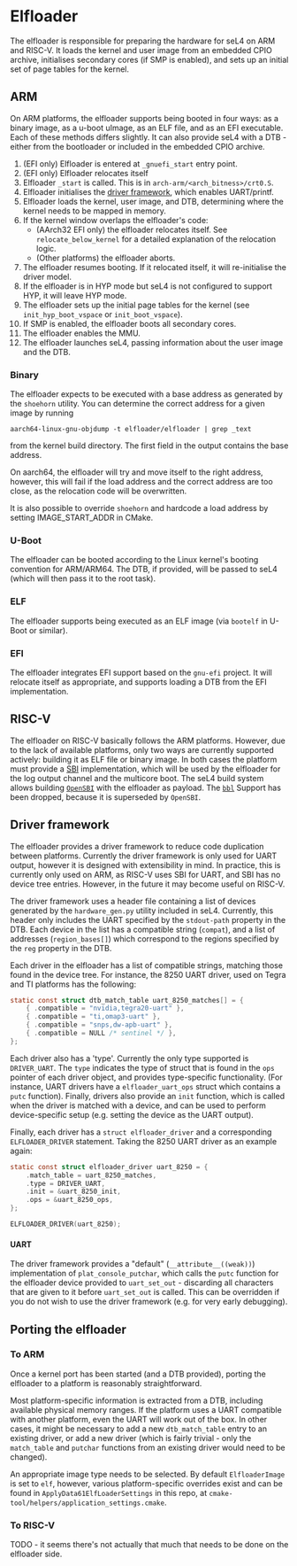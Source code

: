 <!--
     Copyright 2020, Data61, CSIRO (ABN 41 687 119 230)

     SPDX-License-Identifier: GPL-2.0-only
-->
# Elfloader

The elfloader is responsible for preparing the hardware for seL4 on ARM
and RISC-V. It loads the kernel and user image from an embedded CPIO archive,
initialises secondary cores (if SMP is enabled), and sets up an initial set of page
tables for the kernel.

## ARM

On ARM platforms, the elfloader supports being booted in four ways: as a binary image,
as a u-boot uImage, as an ELF file, and as an EFI executable. Each of these methods differs slightly.
It can also provide seL4 with a DTB - either from the bootloader or included in the embedded CPIO archive.

1. (EFI only) Elfloader is entered at `_gnuefi_start` entry point.
2. (EFI only) Elfloader relocates itself
3. Elfloader `_start` is called. This is in `arch-arm/<arch_bitness>/crt0.S`.
4. Elfloader initialises the [driver framework](#driver-framework), which enables UART/printf.
5. Elfloader loads the kernel, user image, and DTB, determining where the kernel needs to be mapped in memory.
6. If the kernel window overlaps the elfloader's code:
    * (AArch32 EFI only) the elfloader relocates itself.
     See `relocate_below_kernel` for a detailed explanation of the relocation logic.
    * (Other platforms) the elfloader aborts.
7. The elfloader resumes booting. If it relocated itself, it will re-initialise the driver model.
8. If the elfloader is in HYP mode but seL4 is not configured to support HYP, it will leave HYP mode.
9. The elfloader sets up the initial page tables for the kernel (see `init_hyp_boot_vspace` or `init_boot_vspace`).
10. If SMP is enabled, the elfloader boots all secondary cores.
11. The elfloader enables the MMU.
12. The elfloader launches seL4, passing information about the user image and the DTB.

### Binary

The elfloader expects to be executed with a base address as generated by the `shoehorn` utility.
You can determine the correct address for a given image by running
```
aarch64-linux-gnu-objdump -t elfloader/elfloader | grep _text
```
from the kernel build directory. The first field in the output contains the base address.

On aarch64, the elfloader will try and move itself to the right address, however, this will fail
if the load address and the correct address are too close, as the relocation code will be overwritten.

It is also possible to override `shoehorn` and hardcode a load address by setting IMAGE_START_ADDR in CMake.

### U-Boot

The elfloader can be booted according to the Linux kernel's booting convention for ARM/ARM64.
The DTB, if provided, will be passed to seL4 (which will then pass it to the root task).

### ELF

The elfloader supports being executed as an ELF image (via `bootelf` in U-Boot or similar).

### EFI

The elfloader integrates EFI support based on the `gnu-efi` project. It will relocate itself as appropriate,
and supports loading a DTB from the EFI implementation.

## RISC-V

The elfloader on RISC-V basically follows the ARM platforms. However, due to the
lack of available platforms, only two ways are currently supported actively:
building it as ELF file or binary image. In both cases the platform must provide
a [SBI](https://github.com/riscv/riscv-sbi-doc) implementation, which will be
used by the elfloader for the log output channel and the multicore boot. The
seL4 build system allows building [`OpenSBI`](https://github.com/riscv/opensbi)
with the elfloader as payload. The [`bbl`](https://github.com/riscv/riscv-pk)
Support has been dropped, because it is superseded by `OpenSBI`.

## Driver framework

The elfloader provides a driver framework to reduce code duplication between platforms.
Currently the driver framework is only used for UART output, however it is designed with extensibility in mind.
In practice, this is currently only used on ARM, as RISC-V uses SBI for UART, and SBI has no device tree entries.
However, in the future it may become useful on RISC-V.

The driver framework uses a header file containing a list of devices generated by the `hardware_gen.py` utility
included in seL4. Currently, this header only includes the UART specified by the `stdout-path` property in the DTB.
Each device in the list has a compatible string (`compat`), and a list of addresses (`region_bases[]`) which correspond to the regions specified
by the `reg` property in the DTB.

Each driver in the elfloader has a list of compatible strings, matching those found in the device tree.
For instance, the 8250 UART driver, used on Tegra and TI platforms has the following:

```c
static const struct dtb_match_table uart_8250_matches[] = {
    { .compatible = "nvidia,tegra20-uart" },
    { .compatible = "ti,omap3-uart" },
    { .compatible = "snps,dw-apb-uart" },
    { .compatible = NULL /* sentinel */ },
};
```

Each driver also has a 'type'. Currently the only type supported is `DRIVER_UART`. The `type`
indicates the type of struct that is found in the `ops` pointer of each driver object,
and provides type-specific functionality.
(For instance, UART drivers have a `elfloader_uart_ops` struct which contains a `putc` function).
Finally, drivers also provide an `init` function, which is called when the driver is matched with a device,
and can be used to perform device-specific setup (e.g. setting the device as the UART output).

Finally, each driver has a `struct elfloader_driver` and a corresponding `ELFLOADER_DRIVER` statement.
Taking the 8250 UART driver as an example again:

```c
static const struct elfloader_driver uart_8250 = {
    .match_table = uart_8250_matches,
    .type = DRIVER_UART,
    .init = &uart_8250_init,
    .ops = &uart_8250_ops,
};

ELFLOADER_DRIVER(uart_8250);
```

#### UART

The driver framework provides a "default" (`__attribute__((weak))`) implementation of `plat_console_putchar`, which calls
the `putc` function for the elfloader device provided to `uart_set_out` - discarding all characters
that are given to it before `uart_set_out` is called. This can be overridden if you do not wish to use
the driver framework (e.g. for very early debugging).



## Porting the elfloader

### To ARM

Once a kernel port has been started (and a DTB provided), porting the elfloader to a platform is reasonably
straightforward.

Most platform-specific information is extracted from a DTB, including available physical memory ranges. If the
platform uses a UART compatible with another platform, even the UART will work out of the box. In other cases,
it might be necessary to add a new `dtb_match_table` entry to an existing driver, or add a new driver
(which is fairly trivial - only the `match_table` and `putchar` functions from an existing driver would
need to be changed).

An appropriate image type needs to be selected. By default `ElfloaderImage` is set to `elf`, however,
various platform-specific overrides exist and can be found in `ApplyData61ElfLoaderSettings` in this repo, at
`cmake-tool/helpers/application_settings.cmake`.

### To RISC-V

TODO - it seems there's not actually that much that needs to be done on the elfloader side.
